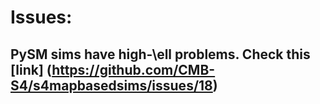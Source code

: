 # Issues:
## PySM sims have high-\ell problems. Check this [link] (https://github.com/CMB-S4/s4mapbasedsims/issues/18)